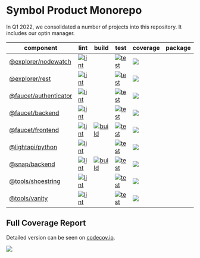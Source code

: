 # Symbol Product Monorepo

In Q1 2022, we consolidated a number of projects into this repository.
It includes our optin manager.

| component | lint | build | test | coverage | package |
|-----------|------|-------|------|----------| ------- |
| [@explorer/nodewatch](explorer/nodewatch) | [![lint][explorer-nodewatch-lint]][explorer-nodewatch-job] | | [![test][explorer-nodewatch-test]][explorer-nodewatch-job] | [![][explorer-nodewatch-cov]][explorer-nodewatch-cov-link]
| [@explorer/rest](explorer/rest) | [![lint][explorer-rest-lint]][explorer-rest-job] | | [![test][explorer-rest-test]][explorer-rest-job] | [![][explorer-rest-cov]][explorer-rest-cov-link]
| [@faucet/authenticator](faucet/authenticator) | [![lint][faucet-authenticator-lint]][faucet-authenticator-job] | | [![test][faucet-authenticator-test]][faucet-authenticator-job]| [![][faucet-authenticator-cov]][faucet-authenticator-cov-link] |
| [@faucet/backend](faucet/backend) | [![lint][faucet-backend-lint]][faucet-backend-job] | | [![test][faucet-backend-test]][faucet-backend-job]| [![][faucet-backend-cov]][faucet-backend-cov-link] |
| [@faucet/frontend](faucet/frontend) | [![lint][faucet-frontend-lint]][faucet-frontend-job] | [![build][faucet-frontend-build]][faucet-frontend-job] | [![test][faucet-frontend-test]][faucet-frontend-job]| [![][faucet-frontend-cov]][faucet-frontend-cov-link] |
| [@lightapi/python](lightapi/python) | [![lint][lightapi-python-lint]][lightapi-python-job] | | [![test][lightapi-python-test]][lightapi-python-job] | [![][lightapi-python-cov]][lightapi-python-cov-link]
| [@snap/backend](snap/backend) | [![lint][snap-backend-lint]][snap-backend-job] | [![build][snap-backend-build]][snap-backend-job] | [![test][snap-backend-test]][snap-backend-job] | [![][snap-backend-cov]][snap-backend-cov-link] |
| [@tools/shoestring](tools/shoestring) | [![lint][tools-shoestring-lint]][tools-shoestring-job] | | [![test][tools-shoestring-test]][tools-shoestring-job]| [![][tools-shoestring-cov]][tools-shoestring-cov-link] |
| [@tools/vanity](tools/vanity) | [![lint][tools-vanity-lint]][tools-vanity-job] | | [![test][tools-vanity-test]][tools-vanity-job]| [![][tools-vanity-cov]][tools-vanity-cov-link] |

## Full Coverage Report

Detailed version can be seen on [codecov.io][product-cov-link].

[![][product-cov]][product-cov-link]

[product-cov]: https://codecov.io/gh/symbol/product/branch/dev/graphs/tree.svg
[product-cov-link]: https://codecov.io/gh/symbol/product/tree/dev

[explorer-nodewatch-job]: https://jenkins.symboldev.com/blue/organizations/jenkins/Symbol%2Fgenerated%2Fproduct%2Fexplorer-nodewatch/activity?branch=dev
[explorer-nodewatch-lint]: https://jenkins.symboldev.com/buildStatus/icon?job=Symbol%2Fgenerated%2Fproduct%2Fexplorer-nodewatch%2Fdev%2F&config=explorer-nodewatch-lint
[explorer-nodewatch-test]: https://jenkins.symboldev.com/buildStatus/icon?job=Symbol%2Fgenerated%2Fproduct%2Fexplorer-nodewatch%2Fdev%2F&config=explorer-nodewatch-test
[explorer-nodewatch-cov]: https://codecov.io/gh/symbol/product/branch/dev/graph/badge.svg?token=SSYYBMK0M7&flag=explorer-nodewatch
[explorer-nodewatch-cov-link]: https://codecov.io/gh/symbol/product/tree/dev/explorer/nodewatch

[explorer-rest-job]: https://jenkins.symboldev.com/blue/organizations/jenkins/Symbol%2Fgenerated%2Fproduct%2Fexplorer-rest/activity?branch=dev
[explorer-rest-lint]: https://jenkins.symboldev.com/buildStatus/icon?job=Symbol%2Fgenerated%2Fproduct%2Fexplorer-rest%2Fdev%2F&config=explorer-rest-lint
[explorer-rest-test]: https://jenkins.symboldev.com/buildStatus/icon?job=Symbol%2Fgenerated%2Fproduct%2Fexplorer-rest%2Fdev%2F&config=explorer-rest-test
[explorer-rest-cov]: https://codecov.io/gh/symbol/product/branch/dev/graph/badge.svg?token=SSYYBMK0M7&flag=explorer-rest
[explorer-rest-cov-link]: https://codecov.io/gh/symbol/product/tree/dev/explorer/rest

[faucet-authenticator-job]: https://jenkins.symboldev.com/blue/organizations/jenkins/Symbol%2Fgenerated%2Fproduct%2Ffaucet-authenticator/activity?branch=dev
[faucet-authenticator-lint]: https://jenkins.symboldev.com/buildStatus/icon?job=Symbol%2Fgenerated%2Fproduct%2Ffaucet-authenticator%2Fdev%2F&config=faucet-authenticator-lint
[faucet-authenticator-test]: https://jenkins.symboldev.com/buildStatus/icon?job=Symbol%2Fgenerated%2Fproduct%2Ffaucet-authenticator%2Fdev%2F&config=faucet-authenticator-test
[faucet-authenticator-cov]: https://codecov.io/gh/symbol/product/branch/dev/graph/badge.svg?token=SSYYBMK0M7&flag=faucet-authenticator
[faucet-authenticator-cov-link]: https://codecov.io/gh/symbol/product/tree/dev/faucet/authenticator

[faucet-backend-job]: https://jenkins.symboldev.com/blue/organizations/jenkins/Symbol%2Fgenerated%2Fproduct%2Ffaucet-backend/activity?branch=dev
[faucet-backend-lint]: https://jenkins.symboldev.com/buildStatus/icon?job=Symbol%2Fgenerated%2Fproduct%2Ffaucet-backend%2Fdev%2F&config=faucet-backend-lint
[faucet-backend-test]: https://jenkins.symboldev.com/buildStatus/icon?job=Symbol%2Fgenerated%2Fproduct%2Ffaucet-backend%2Fdev%2F&config=faucet-backend-test
[faucet-backend-cov]: https://codecov.io/gh/symbol/product/branch/dev/graph/badge.svg?token=SSYYBMK0M7&flag=faucet-backend
[faucet-backend-cov-link]: https://codecov.io/gh/symbol/product/tree/dev/faucet/backend

[faucet-frontend-job]: https://jenkins.symboldev.com/blue/organizations/jenkins/Symbol%2Fgenerated%2Fproduct%2Ffaucet-frontend/activity?branch=dev
[faucet-frontend-lint]: https://jenkins.symboldev.com/buildStatus/icon?job=Symbol%2Fgenerated%2Fproduct%2Ffaucet-frontend%2Fdev%2F&config=faucet-frontend-lint
[faucet-frontend-build]: https://jenkins.symboldev.com/buildStatus/icon?job=Symbol%2Fgenerated%2Fproduct%2Ffaucet-frontend%2Fdev%2F&config=faucet-frontend-build
[faucet-frontend-test]: https://jenkins.symboldev.com/buildStatus/icon?job=Symbol%2Fgenerated%2Fproduct%2Ffaucet-frontend%2Fdev%2F&config=faucet-frontend-test
[faucet-frontend-cov]: https://codecov.io/gh/symbol/product/branch/dev/graph/badge.svg?token=SSYYBMK0M7&flag=faucet-frontend
[faucet-frontend-cov-link]: https://codecov.io/gh/symbol/product/tree/dev/faucet/frontend

[lightapi-python-job]: https://jenkins.symboldev.com/blue/organizations/jenkins/Symbol%2Fgenerated%2Fproduct%2Flightapi-python/activity?branch=dev
[lightapi-python-lint]: https://jenkins.symboldev.com/buildStatus/icon?job=Symbol%2Fgenerated%2Fproduct%2Flightapi-python%2Fdev%2F&config=lightapi-python-lint
[lightapi-python-test]: https://jenkins.symboldev.com/buildStatus/icon?job=Symbol%2Fgenerated%2Fproduct%2Flightapi-python%2Fdev%2F&config=lightapi-python-test
[lightapi-python-cov]: https://codecov.io/gh/symbol/product/branch/dev/graph/badge.svg?token=SSYYBMK0M7&flag=lightapi-python
[lightapi-python-cov-link]: https://codecov.io/gh/symbol/product/tree/dev/lightapi/python

[snap-backend-job]: https://jenkins.symboldev.com/blue/organizations/jenkins/Symbol%2Fgenerated%2Fproduct%2Fsnap-backend/activity?branch=dev
[snap-backend-lint]: https://jenkins.symboldev.com/buildStatus/icon?job=Symbol%2Fgenerated%2Fproduct%2Fsnap-backend%2Fdev%2F&config=snap-backend-lint
[snap-backend-build]: https://jenkins.symboldev.com/buildStatus/icon?job=Symbol%2Fgenerated%2Fproduct%2Fsnap-backend%2Fdev%2F&config=snap-backend-build
[snap-backend-test]: https://jenkins.symboldev.com/buildStatus/icon?job=Symbol%2Fgenerated%2Fproduct%2Fsnap-backend%2Fdev%2F&config=snap-backend-test
[snap-backend-cov]: https://codecov.io/gh/symbol/product/branch/dev/graph/badge.svg?token=SSYYBMK0M7&flag=snap-backend
[snap-backend-cov-link]: https://codecov.io/gh/symbol/product/tree/dev/snap/backend

[tools-shoestring-job]: https://jenkins.symboldev.com/blue/organizations/jenkins/Symbol%2Fgenerated%2Fproduct%2Ftools-shoestring/activity?branch=dev
[tools-shoestring-lint]: https://jenkins.symboldev.com/buildStatus/icon?job=Symbol%2Fgenerated%2Fproduct%2Ftools-shoestring%2Fdev%2F&config=tools-shoestring-lint
[tools-shoestring-test]: https://jenkins.symboldev.com/buildStatus/icon?job=Symbol%2Fgenerated%2Fproduct%2Ftools-shoestring%2Fdev%2F&config=tools-shoestring-test
[tools-shoestring-cov]: https://codecov.io/gh/symbol/product/branch/dev/graph/badge.svg?token=SSYYBMK0M7&flag=tools-shoestring
[tools-shoestring-cov-link]: https://codecov.io/gh/symbol/product/tree/dev/tools/shoestring

[tools-vanity-job]: https://jenkins.symboldev.com/blue/organizations/jenkins/Symbol%2Fgenerated%2Fproduct%2Ftools-vanity/activity?branch=dev
[tools-vanity-lint]: https://jenkins.symboldev.com/buildStatus/icon?job=Symbol%2Fgenerated%2Fproduct%2Ftools-vanity%2Fdev%2F&config=tools-vanity-lint
[tools-vanity-test]: https://jenkins.symboldev.com/buildStatus/icon?job=Symbol%2Fgenerated%2Fproduct%2Ftools-vanity%2Fdev%2F&config=tools-vanity-test
[tools-vanity-cov]: https://codecov.io/gh/symbol/product/branch/dev/graph/badge.svg?token=SSYYBMK0M7&flag=tools-vanity
[tools-vanity-cov-link]: https://codecov.io/gh/symbol/product/tree/dev/tools/vanity

